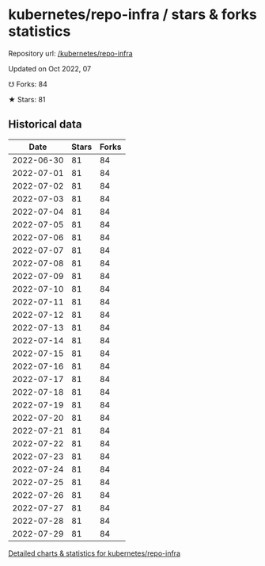 # kubernetes/repo-infra / stars & forks statistics

Repository url: [/kubernetes/repo-infra](https://github.com/kubernetes/repo-infra)

Updated on Oct 2022, 07

☋ Forks: 84

★ Stars: 81

## Historical data
| Date | Stars | Forks |
|------|-------|-------|
| 2022-06-30 | 81 | 84 | 
| 2022-07-01 | 81 | 84 | 
| 2022-07-02 | 81 | 84 | 
| 2022-07-03 | 81 | 84 | 
| 2022-07-04 | 81 | 84 | 
| 2022-07-05 | 81 | 84 | 
| 2022-07-06 | 81 | 84 | 
| 2022-07-07 | 81 | 84 | 
| 2022-07-08 | 81 | 84 | 
| 2022-07-09 | 81 | 84 | 
| 2022-07-10 | 81 | 84 | 
| 2022-07-11 | 81 | 84 | 
| 2022-07-12 | 81 | 84 | 
| 2022-07-13 | 81 | 84 | 
| 2022-07-14 | 81 | 84 | 
| 2022-07-15 | 81 | 84 | 
| 2022-07-16 | 81 | 84 | 
| 2022-07-17 | 81 | 84 | 
| 2022-07-18 | 81 | 84 | 
| 2022-07-19 | 81 | 84 | 
| 2022-07-20 | 81 | 84 | 
| 2022-07-21 | 81 | 84 | 
| 2022-07-22 | 81 | 84 | 
| 2022-07-23 | 81 | 84 | 
| 2022-07-24 | 81 | 84 | 
| 2022-07-25 | 81 | 84 | 
| 2022-07-26 | 81 | 84 | 
| 2022-07-27 | 81 | 84 | 
| 2022-07-28 | 81 | 84 | 
| 2022-07-29 | 81 | 84 | 


[Detailed charts & statistics for kubernetes/repo-infra](https://reviewgithub.com/rep/kubernetes/repo-infra)
